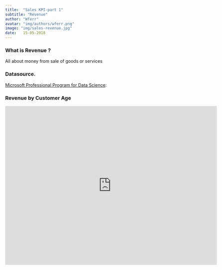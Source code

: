 ```yaml
---
title:  "Sales KPI-part 1"
subtitle: "Revenue"
author: "Wferr"
avatar: "img/authors/wferr.png"
image: "img/sales-revenue.jpg"
date:   15-05-2018
---
```

### What is Revenue ?
All about money from sale of goods or services

### Datasource.
[Microsoft Professional Program for Data Science](https://academy.microsoft.com/en-us/professional-program/tracks/data-science/): 



### Revenue by Customer Age

<iframe width="680" height="510" src="https://app.powerbi.com/view?r=eyJrIjoiMDAxZGQ2MWEtMWJjZS00YTFkLTgwN2QtOTU0YWQyZTRmMzZiIiwidCI6IjU3NTMyN2Q0LTBmNGMtNGI5ZS1hNzE4LWQwOTViMWMyMzdiNSIsImMiOjh9" frameborder="0" allowFullScreen="true"></iframe>
